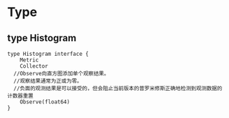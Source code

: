 # Type #
## type Histogram ##
```
type Histogram interface {
	Metric
	Collector
  //Observe向直方图添加单个观察结果。 
  //观察结果通常为正或为零。 
  //负面的观测结果是可以接受的，但会阻止当前版本的普罗米修斯正确地检测到观测数据的计数器重置 
	Observe(float64)
}
```
